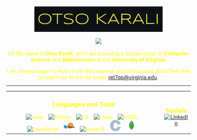 <p align="center">
  <img src="https://github.com/OtsoKarali/NameImage/blob/main/OtsoKarali3.png?raw=true" alt="Otso Karali" width="350" />
</p>

<p align="center">
  <!-- Typing SVG -->
  <a href="https://github.com/OtsoKarali/readme-typing-svg">
    <img src="https://readme-typing-svg.demolab.com/?lines=4yrs%2B%20Coding%20Experience;Aspiring%20Financial%20Quant%20Researcher;Passionate%20About%20Machine%20Learning&font=Fira%20Code&center=true&width=700&height=40&color=FFF700&vCenter=true&pause=1000&size=24" />
  </a>
</p>

<div align="center" style="color:#FFF700;">

Hi! My name is **Otso Karali**, and I am pursuing a double major in **Computer Science** and **Mathematics** at the **University of Virginia**. 

I am always eager to learn from field experts and enthusiasts alike! Feel free to reach out to me via email: <a href="mailto:ret7qp@virginia.edu" style="color:#FFF700;">ret7qp@virginia.edu</a>.

---

<table>
  <tr>
    <td align="center">
      <h3>Languages and Tools</h3>
      <img alt="Java" width="30px" style="padding-right:10px;" src="https://cdn.jsdelivr.net/gh/devicons/devicon/icons/java/java-original.svg" />
      <img alt="Python" width="30px" style="padding-right:10px;" src="https://cdn.jsdelivr.net/gh/devicons/devicon/icons/python/python-plain.svg" />
      <img alt="Git" width="30px" style="padding-right:10px;" src="https://cdn.jsdelivr.net/gh/devicons/devicon/icons/git/git-original.svg" />
      <img alt="Linux" width="30px" style="padding-right:10px;" src="https://cdn.jsdelivr.net/gh/devicons/devicon/icons/linux/linux-original.svg" />
      <img alt="HTML" width="30px" style="padding-right:10px;" src="https://cdn.jsdelivr.net/gh/devicons/devicon/icons/html5/html5-plain.svg" />
      <img alt="JavaScript" width="30px" style="padding-right:10px;" src="https://cdn.jsdelivr.net/gh/devicons/devicon/icons/javascript/javascript-plain.svg" />
      <img alt="SciKitLearn" width="30px" style="padding-right:10px;" src="https://github.com/devicons/devicon/blob/v2.16.0/icons/scikitlearn/scikitlearn-original.svg" />
      <img alt="NodeJS" width="30px" style="padding-right:10px;" src="https://cdn.jsdelivr.net/gh/devicons/devicon/icons/nodejs/nodejs-original.svg" />
      <img alt="C" width="30px" style="padding-right:10px;" src="https://github.com/devicons/devicon/blob/v2.16.0/icons/c/c-original.svg" />
      <img alt="MongoDB" width="30px" style="padding-right:10px;" src="https://github.com/devicons/devicon/blob/v2.16.0/icons/mongodb/mongodb-original.svg" />
    </td>
    <td align="center">
      <h3>Socials</h3>
      <a href="https://www.linkedin.com/in/otsokarali/">
        <img src="https://img.shields.io/badge/LinkedIn-%230077B5.svg?style=for-the-badge&logo=linkedin&logoColor=white" alt="LinkedIn" style="margin-top: -40px;">
      </a>
    </td>
  </tr>
</table>









